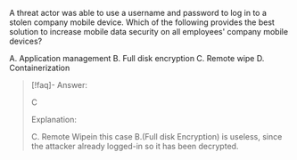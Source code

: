 
A threat actor was able to use a username and password to log in to a stolen company mobile device. Which of the following provides the best solution to increase mobile data security on all employees' company mobile devices? 

A. Application management 
B. Full disk encryption 
C. Remote wipe 
D. Containerization

> [!faq]- Answer: 
> 
> C 
> 
> Explanation: 
> 
> C. Remote Wipein this case B.(Full disk Encryption) is useless, since the attacker already logged-in so it has been decrypted.
